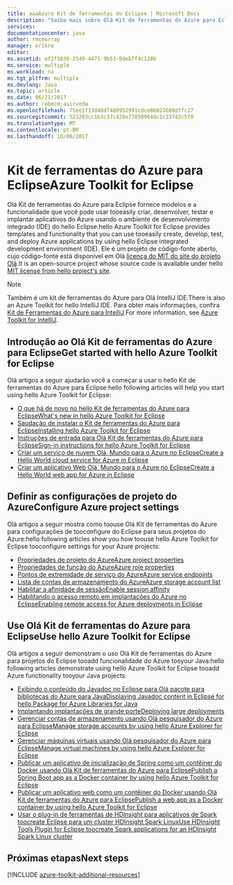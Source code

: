 ```yaml
---
title: aaaAzure Kit de ferramentas do Eclipse | Microsoft Docs
description: "Saiba mais sobre Olá Kit de ferramentas do Azure para Eclipse."
services: 
documentationcenter: java
author: rmcmurray
manager: erikre
editor: 
ms.assetid: ef2f3839-2549-4471-9b53-0deb7f4c128b
ms.service: multiple
ms.workload: na
ms.tgt_pltfrm: multiple
ms.devlang: Java
ms.topic: article
ms.date: 06/21/2017
ms.author: robmcm;asirveda
ms.openlocfilehash: 75ee1f13d40d7409952991cdce86021688dffc27
ms.sourcegitcommit: 523283cc1b3c37c428e77850964dc1c33742c5f0
ms.translationtype: MT
ms.contentlocale: pt-BR
ms.lasthandoff: 10/06/2017
---
```

# <a name="azure-toolkit-for-eclipse"></a><span data-ttu-id="0d24f-103">Kit de ferramentas do Azure para Eclipse</span><span class="sxs-lookup"><span data-stu-id="0d24f-103">Azure Toolkit for Eclipse</span></span>
<span data-ttu-id="0d24f-104">Olá Kit de ferramentas do Azure para Eclipse fornece modelos e a funcionalidade que você pode usar tooeasily criar, desenvolver, testar e implantar aplicativos do Azure usando o ambiente de desenvolvimento integrado (IDE) do hello Eclipse.</span><span class="sxs-lookup"><span data-stu-id="0d24f-104">hello Azure Toolkit for Eclipse provides templates and functionality that you can use tooeasily create, develop, test, and deploy Azure applications by using hello Eclipse integrated development environment (IDE).</span></span> <span data-ttu-id="0d24f-105">Ele é um projeto de código-fonte aberto, cujo código-fonte está disponível em Olá [licença do MIT do site do projeto Olá](https://github.com/microsoft/azure-tools-for-java).</span><span class="sxs-lookup"><span data-stu-id="0d24f-105">It is an open-source project whose source code is available under hello [MIT license from hello project's site](https://github.com/microsoft/azure-tools-for-java).</span></span>

> [!NOTE]
> <span data-ttu-id="0d24f-106">Também é um kit de ferramentas do Azure para Olá IntelliJ IDE.</span><span class="sxs-lookup"><span data-stu-id="0d24f-106">There is also an Azure Toolkit for hello IntelliJ IDE.</span></span> <span data-ttu-id="0d24f-107">Para obter mais informações, confira [Kit de Ferramentas do Azure para IntelliJ](azure-toolkit-for-intellij.md).</span><span class="sxs-lookup"><span data-stu-id="0d24f-107">For more information, see [Azure Toolkit for IntelliJ](azure-toolkit-for-intellij.md).</span></span>
> 
> 

## <a name="get-started-with-hello-azure-toolkit-for-eclipse"></a><span data-ttu-id="0d24f-108">Introdução ao Olá Kit de ferramentas do Azure para Eclipse</span><span class="sxs-lookup"><span data-stu-id="0d24f-108">Get started with hello Azure Toolkit for Eclipse</span></span>
<span data-ttu-id="0d24f-109">Olá artigos a seguir ajudarão você a começar a usar o hello Kit de ferramentas do Azure para Eclipse:</span><span class="sxs-lookup"><span data-stu-id="0d24f-109">hello following articles will help you start using hello Azure Toolkit for Eclipse:</span></span>

* [<span data-ttu-id="0d24f-110">O que há de novo no hello Kit de ferramentas do Azure para Eclipse</span><span class="sxs-lookup"><span data-stu-id="0d24f-110">What's new in hello Azure Toolkit for Eclipse</span></span>](azure-toolkit-for-eclipse-whats-new.md)
* [<span data-ttu-id="0d24f-111">Saudação de instalar o Kit de ferramentas do Azure para Eclipse</span><span class="sxs-lookup"><span data-stu-id="0d24f-111">Installing hello Azure Toolkit for Eclipse</span></span>](azure-toolkit-for-eclipse-installation.md)
* [<span data-ttu-id="0d24f-112">Instruções de entrada para Olá Kit de ferramentas do Azure para Eclipse</span><span class="sxs-lookup"><span data-stu-id="0d24f-112">Sign-in instructions for hello Azure Toolkit for Eclipse</span></span>](azure-toolkit-for-eclipse-sign-in-instructions.md)
* [<span data-ttu-id="0d24f-113">Criar um serviço de nuvem Olá, Mundo para o Azure no Eclipse</span><span class="sxs-lookup"><span data-stu-id="0d24f-113">Create a Hello World cloud service for Azure in Eclipse</span></span>](azure-toolkit-for-eclipse-creating-a-hello-world-application.md)
* [<span data-ttu-id="0d24f-114">Criar um aplicativo Web Olá, Mundo para o Azure no Eclipse</span><span class="sxs-lookup"><span data-stu-id="0d24f-114">Create a Hello World web app for Azure in Eclipse</span></span>](app-service-web/app-service-web-eclipse-create-hello-world-web-app.md)

## <a name="configure-azure-project-settings"></a><span data-ttu-id="0d24f-115">Definir as configurações de projeto do Azure</span><span class="sxs-lookup"><span data-stu-id="0d24f-115">Configure Azure project settings</span></span>
<span data-ttu-id="0d24f-116">Olá artigos a seguir mostra como toouse Olá Kit de ferramentas do Azure para configurações de tooconfigure do Eclipse para seus projetos do Azure:</span><span class="sxs-lookup"><span data-stu-id="0d24f-116">hello following articles show you how toouse hello Azure Toolkit for Eclipse tooconfigure settings for your Azure projects:</span></span>

* [<span data-ttu-id="0d24f-117">Propriedades de projeto do Azure</span><span class="sxs-lookup"><span data-stu-id="0d24f-117">Azure project properties</span></span>](azure-toolkit-for-eclipse-azure-project-properties.md)
* [<span data-ttu-id="0d24f-118">Propriedades de função do Azure</span><span class="sxs-lookup"><span data-stu-id="0d24f-118">Azure role properties</span></span>](azure-toolkit-for-eclipse-azure-role-properties.md)
* [<span data-ttu-id="0d24f-119">Pontos de extremidade de serviço do Azure</span><span class="sxs-lookup"><span data-stu-id="0d24f-119">Azure service endpoints</span></span>](azure-toolkit-for-eclipse-azure-service-endpoints.md)
* [<span data-ttu-id="0d24f-120">Lista de contas de armazenamento do Azure</span><span class="sxs-lookup"><span data-stu-id="0d24f-120">Azure storage account list</span></span>](azure-toolkit-for-eclipse-azure-storage-account-list.md)
* [<span data-ttu-id="0d24f-121">Habilitar a afinidade de sessão</span><span class="sxs-lookup"><span data-stu-id="0d24f-121">Enable session affinity</span></span>](azure-toolkit-for-eclipse-enable-session-affinity.md)
* [<span data-ttu-id="0d24f-122">Habilitando o acesso remoto em implantações do Azure no Eclipse</span><span class="sxs-lookup"><span data-stu-id="0d24f-122">Enabling remote access for Azure deployments in Eclipse</span></span>](azure-toolkit-for-eclipse-enabling-remote-access-for-azure-deployments.md)

## <a name="use-hello-azure-toolkit-for-eclipse"></a><span data-ttu-id="0d24f-123">Use Olá Kit de ferramentas do Azure para Eclipse</span><span class="sxs-lookup"><span data-stu-id="0d24f-123">Use hello Azure Toolkit for Eclipse</span></span>
<span data-ttu-id="0d24f-124">Olá artigos a seguir demonstram o uso Olá Kit de ferramentas do Azure para projetos do Eclipse tooadd funcionalidade do Azure tooyour Java:</span><span class="sxs-lookup"><span data-stu-id="0d24f-124">hello following articles demonstrate using hello Azure Toolkit for Eclipse tooadd Azure functionality tooyour Java projects:</span></span>

* [<span data-ttu-id="0d24f-125">Exibindo o conteúdo do Javadoc no Eclipse para Olá pacote para bibliotecas do Azure para Java</span><span class="sxs-lookup"><span data-stu-id="0d24f-125">Displaying Javadoc content in Eclipse for hello Package for Azure Libraries for Java</span></span>](azure-toolkit-for-eclipse-displaying-javadoc-content-for-azure-libraries.md)
* [<span data-ttu-id="0d24f-126">Implantando implantações de grande porte</span><span class="sxs-lookup"><span data-stu-id="0d24f-126">Deploying large deployments</span></span>](azure-toolkit-for-eclipse-deploying-large-deployments.md)
* [<span data-ttu-id="0d24f-127">Gerenciar contas de armazenamento usando Olá pesquisador do Azure para Eclipse</span><span class="sxs-lookup"><span data-stu-id="0d24f-127">Manage storage accounts by using hello Azure Explorer for Eclipse</span></span>](azure-toolkit-for-eclipse-managing-storage-accounts-using-azure-explorer.md)
* [<span data-ttu-id="0d24f-128">Gerenciar máquinas virtuais usando Olá pesquisador do Azure para Eclipse</span><span class="sxs-lookup"><span data-stu-id="0d24f-128">Manage virtual machines by using hello Azure Explorer for Eclipse</span></span>](azure-toolkit-for-eclipse-managing-virtual-machines-using-azure-explorer.md)
* [<span data-ttu-id="0d24f-129">Publicar um aplicativo de inicialização de Spring como um contêiner do Docker usando Olá Kit de ferramentas do Azure para Eclipse</span><span class="sxs-lookup"><span data-stu-id="0d24f-129">Publish a Spring Boot app as a Docker container by using hello Azure Toolkit for Eclipse</span></span>](azure-toolkit-for-eclipse-publish-spring-boot-docker-app.md)
* [<span data-ttu-id="0d24f-130">Publicar um aplicativo web como um contêiner do Docker usando Olá Kit de ferramentas do Azure para Eclipse</span><span class="sxs-lookup"><span data-stu-id="0d24f-130">Publish a web app as a Docker container by using hello Azure Toolkit for Eclipse</span></span>](azure-toolkit-for-eclipse-publish-as-docker-container.md)
* [<span data-ttu-id="0d24f-131">Usar o plug-in de ferramentas de HDInsight para aplicativos de Spark toocreate Eclipse para um cluster HDInsight Spark Linux</span><span class="sxs-lookup"><span data-stu-id="0d24f-131">Use HDInsight Tools Plugin for Eclipse toocreate Spark applications for an HDInsight Spark Linux cluster</span></span>](hdinsight/hdinsight-apache-spark-eclipse-tool-plugin.md)

## <a name="next-steps"></a><span data-ttu-id="0d24f-132">Próximas etapas</span><span class="sxs-lookup"><span data-stu-id="0d24f-132">Next steps</span></span>

[!INCLUDE [azure-toolkit-additional-resources](../includes/azure-toolkit-additional-resources.md)]

<!-- URL List -->

[Azure Java Developer Center]: https://azure.microsoft.com/develop/java/
[Java Tools for Visual Studio Team Services]: https://java.visualstudio.com/

<!-- Temporarily Deprecated URLs -->

<!-- [How tooMaintain Session Data with Session Affinity]: http://go.microsoft.com/fwlink/?LinkID=699539 -->
<!-- [How tooUse Co-located Caching]: http://go.microsoft.com/fwlink/?LinkID=699542 -->
<!-- [How tooUse Dedicated Caching]: http://go.microsoft.com/fwlink/?LinkID=699543 -->
<!-- [How tooUse JMS with AMQP 1.0 in Azure with Eclipse]: http://go.microsoft.com/fwlink/?LinkID=699544 -->
<!-- [How tooUse SSL Offloading]: http://go.microsoft.com/fwlink/?LinkID=699545 -->
<!-- [SSL Offloading]: http://go.microsoft.com/fwlink/?LinkID=699549 -->
<!-- [Using hello Azure Service Runtime Library in JSP]: http://go.microsoft.com/fwlink/?LinkID=699551 -->
<!-- [How tooAuthenticate Web Users with Azure Access Control Service Using Eclipse]: ./active-directory/active-directory-java-authenticate-users-access-control-eclipse.md -->
<!-- [Debug a Java Web App on Azure in Eclipse]: ./app-service-web/app-service-web-debug-java-web-app-in-eclipse.md -->
<!-- [Debugging Azure Applications in Eclipse]: ./azure-toolkit-for-eclipse-debugging-azure-applications.md -->

<!-- Legacy MSDN URL = https://msdn.microsoft.com/library/azure/hh694271.aspx -->
